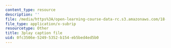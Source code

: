 ```yaml
---
content_type: resource
description: ''
file: /media/https%3A/open-learning-course-data-rc.s3.amazonaws.com/18-01sc-single-variable-calculus-fall-2010/0fc3506e52495352b154eb5bed4ed5b0_tMVwXglUp60.vtt
file_type: application/x-subrip
resourcetype: Other
title: 3play caption file
uid: 0fc3506e-5249-5352-b154-eb5bed4ed5b0
---
```

